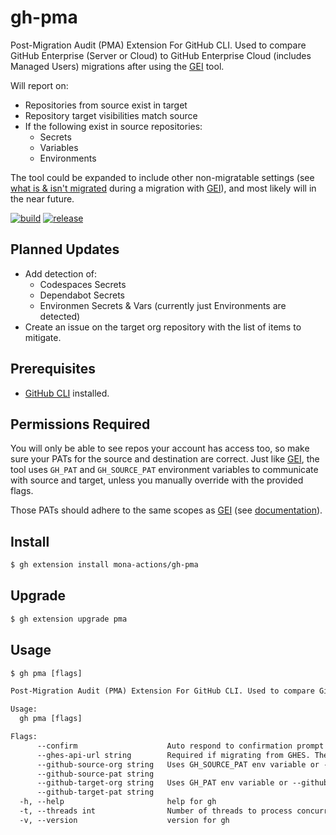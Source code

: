 # gh-pma
Post-Migration Audit (PMA) Extension For GitHub CLI. Used to compare GitHub Enterprise (Server or Cloud) to GitHub Enterprise Cloud (includes Managed Users) migrations after using the [GEI](https://github.com/github/gh-gei) tool.

Will report on:
- Repositories from source exist in target
- Repository target visibilities match source
- If the following exist in source repositories:
   - Secrets
   - Variables
   - Environments

The tool could be expanded to include other non-migratable settings (see [what is & isn't migrated](https://docs.github.com/en/migrations/using-github-enterprise-importer/understanding-github-enterprise-importer/migration-support-for-github-enterprise-importer#githubcom-migration-support) during a migration with [GEI](https://github.com/github/gh-gei)), and most likely will in the near future.

[![build](https://github.com/mona-actions/gh-pma/actions/workflows/build.yaml/badge.svg)](https://github.com/mona-actions/gh-pma/actions/workflows/build.yaml)
[![release](https://github.com/mona-actions/gh-pma/actions/workflows/release.yaml/badge.svg)](https://github.com/mona-actions/gh-pma/actions/workflows/release.yaml)

## Planned Updates
- Add detection of:
   - Codespaces Secrets
   - Dependabot Secrets
   - Environmen Secrets & Vars (currently just Environments are detected)
- Create an issue on the target org repository with the list of items to mitigate.

## Prerequisites
- [GitHub CLI](https://cli.github.com/manual/installation) installed.

## Permissions Required
You will only be able to see repos your account has access too, so make sure your PATs for the source and destination are correct. Just like [GEI](https://github.com/github/gh-gei), the tool uses `GH_PAT` and `GH_SOURCE_PAT` environment variables to communicate with source and target, unless you manually override with the provided flags.

Those PATs should adhere to the same scopes as [GEI](https://github.com/github/gh-gei) (see [documentation](https://docs.github.com/en/migrations/using-github-enterprise-importer/preparing-to-migrate-with-github-enterprise-importer/managing-access-for-github-enterprise-importer#required-scopes-for-personal-access-tokens)).

## Install

```bash
$ gh extension install mona-actions/gh-pma
```

## Upgrade
```bash
$ gh extension upgrade pma
```

## Usage

```txt
$ gh pma [flags]
```

```txt
Post-Migration Audit (PMA) Extension For GitHub CLI. Used to compare GitHub Enterprise (Server or Cloud) to GitHub Enterprise Cloud (includes Managed Users) migrations.

Usage:
  gh pma [flags]

Flags:
      --confirm                    Auto respond to confirmation prompt
      --ghes-api-url string        Required if migrating from GHES. The domain name for your GHES instance. For example: ghes.contoso.com (default "github.com")
      --github-source-org string   Uses GH_SOURCE_PAT env variable or --github-source-pat option. Will fall back to GH_PAT or --github-target-pat if not set.
      --github-source-pat string   
      --github-target-org string   Uses GH_PAT env variable or --github-target-pat option.
      --github-target-pat string   
  -h, --help                       help for gh
  -t, --threads int                Number of threads to process concurrently. Maximum of 10 allowed. Increasing this number could get your PAT blocked due to API limiting. (default 3)
  -v, --version                    version for gh
```